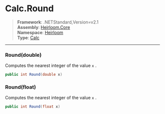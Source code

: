 # Calc.Round

> **Framework**: .NETStandard,Version=v2.1  
> **Assembly**: [Heirloom.Core][0]  
> **Namespace**: [Heirloom][0]  
> **Type**: [Calc][1]  

--------------------------------------------------------------------------------

### Round(double)

Computes the nearest integer of the value `x` .

```cs
public int Round(double x)
```

### Round(float)

Computes the nearest integer of the value `x` .

```cs
public int Round(float x)
```

[0]: ../Heirloom.Core.md
[1]: Heirloom.Calc.md

